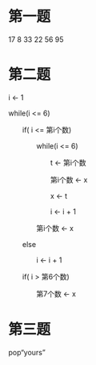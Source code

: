 # 第一题

17 8 33 22 56 95

# 第二题

i <- 1

while(i <= 6)

&#8195;&#8195;if( i <= 第i个数)

&#8195;&#8195;&#8195;&#8195;while(i <= 6)

&#8195;&#8195;&#8195;&#8195;&#8195;&#8195;t <- 第i个数

&#8195;&#8195;&#8195;&#8195;&#8195;&#8195;第i个数 <- x

&#8195;&#8195;&#8195;&#8195;&#8195;&#8195;x <- t

&#8195;&#8195;&#8195;&#8195;&#8195;&#8195;i <- i + 1

&#8195;&#8195;&#8195;&#8195;第i个数 <- x

&#8195;&#8195;else

&#8195;&#8195;&#8195;&#8195;i <- i + 1

&#8195;&#8195;if( i > 第6个数)

&#8195;&#8195;&#8195;&#8195;第7个数 <- x

# 第三题

pop“yours”